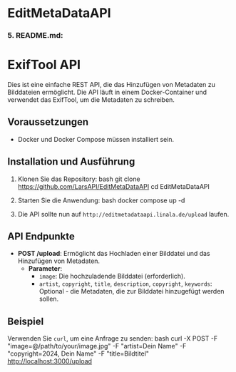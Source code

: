 # EditMetaDataAPI

### 5. README.md:

# ExifTool API

Dies ist eine einfache REST API, die das Hinzufügen von Metadaten zu Bilddateien ermöglicht.
Die API läuft in einem Docker-Container und verwendet das ExifTool, um die Metadaten zu schreiben.

## Voraussetzungen
- Docker und Docker Compose müssen installiert sein.

## Installation und Ausführung
1. Klonen Sie das Repository:
   bash
   git clone https://github.com/LarsAPI/EditMetaDataAPI
   cd EditMetaDataAPI
   

3. Starten Sie die Anwendung:
   bash
   docker compose up -d
   

4. Die API sollte nun auf `http://editmetadataapi.linala.de/upload` laufen.

## API Endpunkte
- **POST /upload**: Ermöglicht das Hochladen einer Bilddatei und das Hinzufügen von Metadaten.
  - **Parameter**:
    - `image`: Die hochzuladende Bilddatei (erforderlich).
    - `artist`, `copyright`, `title`, `description`, `copyright`, `keywords`: Optional - die Metadaten, die zur Bilddatei hinzugefügt werden sollen.

## Beispiel
Verwenden Sie `curl`, um eine Anfrage zu senden:
bash
curl -X POST -F "image=@/path/to/your/image.jpg" -F "artist=Dein Name" -F "copyright=2024, Dein Name" -F "title=Bildtitel" [http://localhost:3000/upload](http://editmetadataapi.linala.de/upload)

